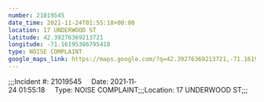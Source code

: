 ```yaml
---
number: 21019545
date_time: 2021-11-24T01:55:18+00:00
location: 17 UNDERWOOD ST
latitude: 42.39276369213721
longitude: -71.16195386795418
type: NOISE COMPLAINT
google_maps_link: https://maps.google.com/?q=42.39276369213721,-71.16195386795418
---
```


;;;Incident #: 21019545     Date: 2021‐11‐24 01:55:18     Type: NOISE COMPLAINT;;;Location: 17 UNDERWOOD ST;;;
